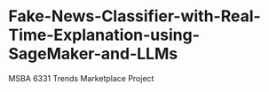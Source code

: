# Fake-News-Classifier-with-Real-Time-Explanation-using-SageMaker-and-LLMs
MSBA 6331 Trends Marketplace Project
